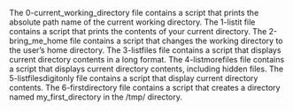The 0-current_working_directory file contains a script that prints the absolute path name of the current working directory.
The 1-listit file contains a script that prints the contents of your current directory.
The 2-bring_me_home file contains a script that changes the working directory to the user’s home directory.
The 3-listfiles file contains a script that displays current directory contents in a long format.
The 4-listmorefiles file contains a script that displays current directory contents, including hidden files.
The 5-listfilesdigitonly file contains a script that display current directory contents.
The 6-firstdirectory file contains a script that creates a directory named my_first_directory in the /tmp/ directory.
